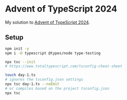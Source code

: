 # Advent of TypeScript 2024

My solution to [Advent of TypeScript 2024](https://www.adventofts.com/events/2024).

## Setup
```sh
npm init -y
npm i -D typescript @types/node type-testing

npx tsc --init
# https://www.totaltypescript.com/tsconfig-cheat-sheet

touch day-1.ts
# ignores the tsconfig.json settings
npx tsc day-1.ts --noEmit
# or compiles based on the project tsconfig.json
npx tsc
```
